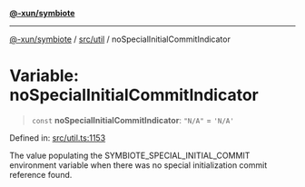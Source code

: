 [**@-xun/symbiote**](../../../README.md)

***

[@-xun/symbiote](../../../README.md) / [src/util](../README.md) / noSpecialInitialCommitIndicator

# Variable: noSpecialInitialCommitIndicator

> `const` **noSpecialInitialCommitIndicator**: `"N/A"` = `'N/A'`

Defined in: [src/util.ts:1153](https://github.com/Xunnamius/symbiote/blob/4058415994948905c0e64092da29324812f36a24/src/util.ts#L1153)

The value populating the SYMBIOTE_SPECIAL_INITIAL_COMMIT environment variable
when there was no special initialization commit reference found.
